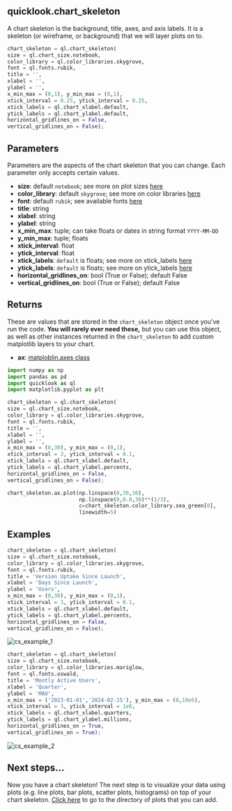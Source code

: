 ## quicklook.chart_skeleton
A chart skeleton is the background, title, axes, and axis labels. It is a skeleton (or wireframe, or background) that we will layer plots on to.
```python
chart_skeleton = ql.chart_skeleton(
size = ql.chart_size.notebook,
color_library = ql.color_libraries.skygrove,
font = ql.fonts.rubik,
title = '',
xlabel = '',
ylabel = '',
x_min_max = (0,1), y_min_max = (0,1),
xtick_interval = 0.25, ytick_interval = 0.25,
xtick_labels = ql.chart_xlabel.default,
ytick_labels = ql.chart_ylabel.default,
horizontal_gridlines_on = False,
vertical_gridlines_on = False);
```

## Parameters
Parameters are the aspects of the chart skeleton that you can change. Each parameter only accepts certain values.
- **size**: default `notebook`; see more on plot sizes [here]()
- **color_library**: default `skygrove`; see more on color libraries [here]()
- **font**: default `rubik`; see available fonts [here]()
- **title**: string
- **xlabel**: string
- **ylabel**: string
- **x_min_max**: tuple; can take floats or dates in string format `YYYY-MM-DD`
- **y_min_max**: tuple; floats
- **xtick_interval**: float
- **ytick_interval**: float
- **xtick_labels**: `default` is floats; see more on xtick_labels [here]()
- **ytick_labels**: `default` is floats; see more on ytick_labels [here]()
- **horizontal_gridlines_on**: bool (True or False); default False
- **vertical_gridlines_on**: bool (True or False); default False

## Returns
These are values that are stored in the `chart_skeleton` object once you've run the code. **You will rarely ever need these,** but you can use this object, as well as other instances returned in the `chart_skeleton` to add custom matplotlib layers to your chart.
- **ax**: [matploblin.axes class](https://matplotlib.org/stable/api/axes_api.html)
```python
import numpy as np
import pandas as pd
import quicklook as ql
import matplotlib.pyplot as plt

chart_skeleton = ql.chart_skeleton(
size = ql.chart_size.notebook,
color_library = ql.color_libraries.skygrove,
font = ql.fonts.rubik,
title = '',
xlabel = '',
ylabel = '',
x_min_max = (0,30), y_min_max = (0,1),
xtick_interval = 3, ytick_interval = 0.1,
xtick_labels = ql.chart_xlabel.default,
ytick_labels = ql.chart_ylabel.percents,
horizontal_gridlines_on = False,
vertical_gridlines_on = False);

chart_skeleton.ax.plot(np.linspace(0,30,30),
                       np.linspace(0,0.8,30)**(1/3),
                       c=chart_skeleton.color_library.sea_green[0],
                       linewidth=5)
```
## Examples
```python
chart_skeleton = ql.chart_skeleton(
size = ql.chart_size.notebook,
color_library = ql.color_libraries.skygrove,
font = ql.fonts.rubik,
title = 'Version Uptake Since Launch',
xlabel = 'Days Since Launch',
ylabel = 'Users',
x_min_max = (0,30), y_min_max = (0,1),
xtick_interval = 3, ytick_interval = 0.1,
xtick_labels = ql.chart_xlabel.default,
ytick_labels = ql.chart_ylabel.percents,
horizontal_gridlines_on = False,
vertical_gridlines_on = False);
```
![cs_example_1](https://github.com/alexdsbreslav/quicklook/assets/21344372/2148ba7f-ccf4-4fc4-ac90-1e3a273de488)

```python
chart_skeleton = ql.chart_skeleton(
size = ql.chart_size.notebook,
color_library = ql.color_libraries.mariglow,
font = ql.fonts.oswald,
title = 'Montly Active Users',
xlabel = 'Quarter',
ylabel = 'MAU',
x_min_max = ('2023-01-01','2024-02-15'), y_min_max = (0,10e6),
xtick_interval = 3, ytick_interval = 1e6,
xtick_labels = ql.chart_xlabel.quarters,
ytick_labels = ql.chart_ylabel.millions,
horizontal_gridlines_on = True,
vertical_gridlines_on = True);
```
![cs_example_2](https://github.com/alexdsbreslav/quicklook/assets/21344372/82720ebd-8aa1-4d9a-a910-f6f66329e589)

## Next steps...
Now you have a chart skeleton! The next step is to visualize your data using plots (e.g. line plots, bar plots, scatter plots, histograms) on top of your chart skeleton. [Click here](https://github.com/alexdsbreslav/quicklook/tree/master/how_to_use_quicklook) to go to the directory of plots that you can add.
